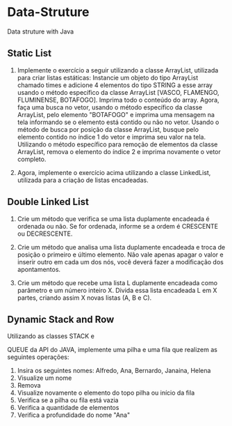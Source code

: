 # Data-Struture
Data struture with Java

## Static List
1. Implemente o exercício a seguir utilizando a classe ArrayList, utilizada para criar listas estáticas:
Instancie um objeto do tipo ArrayList chamado times e adicione 4 elementos do tipo STRING a esse array usando o método específico da classe ArrayList [VASCO, FLAMENGO, FLUMINENSE, BOTAFOGO].
Imprima todo o conteúdo do array.
Agora, faça uma busca no vetor, usando o método específico da classe ArrayList, pelo elemento "BOTAFOGO" e imprima uma mensagem na tela informando se o elemento está contido ou não no vetor.
Usando o método de busca por posição da classe ArrayList, busque pelo elemento contido no índice 1 do vetor e imprima seu valor na tela.
Utilizando o método específico para remoção de elementos da classe ArrayList, remova o elemento do índice 2 e imprima novamente o vetor completo.

2. Agora, implemente o exercício acima utilizando a classe LinkedList, utilizada para a criação de listas encadeadas.


## Double Linked List
1. Crie um método que verifica se uma lista duplamente encadeada é ordenada ou não. Se for ordenada, informe se a ordem é CRESCENTE ou DECRESCENTE.

2. Crie um método que analisa uma lista duplamente encadeada e troca de posição o primeiro e último elemento. Não vale apenas apagar o valor e inserir outro em cada um dos nós, você deverá fazer a modificação dos apontamentos.

3. Crie um método que recebe uma lista L duplamente encadeada como parâmetro e um número inteiro X. Divida essa lista encadeada L em X partes, criando assim X novas listas (A, B e C).


## Dynamic Stack and Row
Utilizando as classes STACK e 

QUEUE da API do JAVA, implemente uma pilha e uma fila que realizem as seguintes operações:
1. Insira os seguintes nomes: Alfredo, Ana, Bernardo, Janaina, Helena
2. Visualize um nome
3. Remova 
4. Visualize novamente o elemento do topo pilha ou início da fila
5. Verifica se a pilha ou fila está vazia
6. Verifica a quantidade de elementos
7. Verifica a profundidade do nome "Ana"
